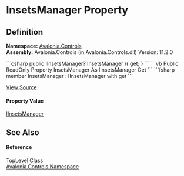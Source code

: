 # InsetsManager Property




## Definition
**Namespace:** <a href="N_Avalonia_Controls">Avalonia.Controls</a>  
**Assembly:** Avalonia.Controls (in Avalonia.Controls.dll) Version: 11.2.0

<Tabs groupId="api-code-preview">
<TabItem value="csharp" label="C#">
```csharp
public IInsetsManager? InsetsManager \{ get; }
```
</TabItem>
<TabItem value="vb" label="VB">
```vb
Public ReadOnly Property InsetsManager As IInsetsManager
	Get
```
</TabItem>
<TabItem value="fsharp" label="F#">
```fsharp
member InsetsManager : IInsetsManager with get
```
</TabItem>
</Tabs>



<a href="https://github.com/AvaloniaUI/Avalonia/tree/master/src/Avalonia.Controls/TopLevel.cs#L552" title="View the source code">View Source</a>



#### Property Value
<a href="T_Avalonia_Controls_Platform_IInsetsManager">IInsetsManager</a>

## See Also


#### Reference
<a href="T_Avalonia_Controls_TopLevel">TopLevel Class</a>  
<a href="N_Avalonia_Controls">Avalonia.Controls Namespace</a>  
